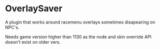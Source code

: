 # OverlaySaver
A plugin that works around racemenu overlays sometimes disapearing on NPC's.

Needs game version higher than 1130 as the node and skin override API doesn't exist on older vers.
